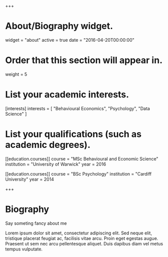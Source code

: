 +++
# About/Biography widget.
widget = "about"
active = true
date = "2016-04-20T00:00:00"

# Order that this section will appear in.
weight = 5

# List your academic interests.
[interests]
  interests = [
    "Behavioural Economics",
    "Psychology",
    "Data Science"
  ]

# List your qualifications (such as academic degrees).

[[education.courses]]
  course = "MSc Behavioural and Economic Science"
  institution = "University of Warwick"
  year = 2016

[[education.courses]]
  course = "BSc Psychology"
  institution = "Cardiff University"
  year = 2014
 
+++

# Biography

Say someting fancy about me

Lorem ipsum dolor sit amet, consectetur adipiscing elit. Sed neque elit, tristique placerat feugiat ac, facilisis vitae arcu. Proin eget egestas augue. Praesent ut sem nec arcu pellentesque aliquet. Duis dapibus diam vel metus tempus vulputate. 

